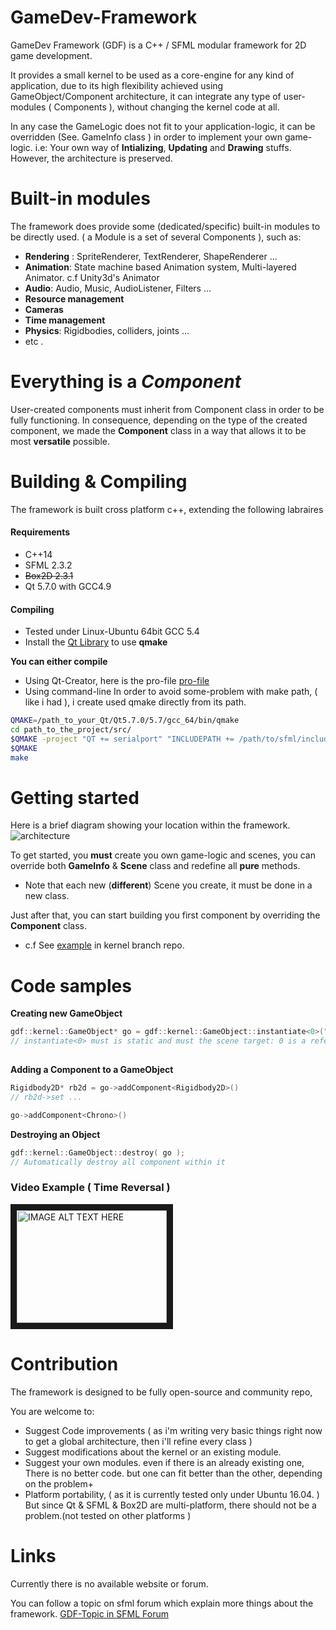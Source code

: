 # GameDev-Framework
GameDev Framework (GDF) is a C++ / SFML modular framework for 2D game development.

It provides a small kernel to be used as a core-engine for any kind of application, due to its high flexibility achieved using GameObject/Component architecture, it can integrate any type of user-modules ( Components ), without changing the kernel code at all. 

In any case the GameLogic does not fit to your application-logic, it can be overridden (See. GameInfo class ) in order to implement your own game-logic. i.e: Your own way of __Intializing__,  __Updating__ and __Drawing__ stuffs. However, the architecture is preserved.


# Built-in modules
The framework does provide some (dedicated/specific) built-in modules to be directly used.  ( a Module is a set of several Components ), such as:
+ __Rendering__ : SpriteRenderer, TextRenderer, ShapeRenderer ...
+ __Animation__: State machine based Animation system, Multi-layered Animator. c.f Unity3d's Animator
+ __Audio__: Audio, Music, AudioListener, Filters ...
+ __Resource management__
+ __Cameras__ 
+ __Time management__
+ __Physics__: Rigidbodies, colliders, joints ...
+  etc .

# Everything is a *Component*
User-created components must inherit from Component class in order to be fully functioning. In consequence, depending on the type of the created component, we made the __Component__ class in a way that allows it to be most __versatile__ possible.

# Building & Compiling
The framework is built cross platform c++, extending the following labraires

#### __Requirements__
+ C++14
+ SFML 2.3.2
+ ~~Box2D 2.3.1~~
+ Qt 5.7.0 with GCC4.9


#### __Compiling__

+ Tested under Linux-Ubuntu 64bit GCC 5.4
+ Install the [Qt Library](https://www.qt.io/download/) to use __qmake__

__You can either compile__

* Using Qt-Creator, here is the pro-file [pro-file](./src/GameDevFramework.pro)
* Using command-line
In order to avoid some-problem with make path, ( like i had ), i create used qmake directly from its path.
```bash
QMAKE=/path_to_your_Qt/Qt5.7.0/5.7/gcc_64/bin/qmake
cd path_to_the_project/src/
$QMAKE -project "QT += serialport" "INCLUDEPATH += /path/to/sfml/include" "LIBS += -L/pat/to/sfml/lib -lsfml-system -lsfml-graphics -lsfml-window" "CONFIG += c++14" "TARGET GameDev-kernel"
$QMAKE
make
```

# Getting started
Here is a brief diagram showing your location within the framework.
![architecture](http://image.k-upload.com/view-img-norm_2016-08-24-1b5c50292gettingstart.png "Framework architecture")

To get started, you __must__ create you own game-logic and scenes, you can override both **GameInfo** & **Scene** class and redefine all **pure** methods.

* Note that each new (**different**) Scene you create, it must be done in a new class.

Just after that, you can start building you first component by overriding the __Component__ class.
 
 * c.f See [example](./example/) in kernel branch repo.
 
# Code samples
__Creating new GameObject__
```C++
gdf::kernel::GameObject* go = gdf::kernel::GameObject::instantiate<0>("g0"); 
// instantiate<0> must is static and must the scene target: 0 is a reference to a scene.
	
```

__Adding a Component to a GameObject__
```C++
Rigidbody2D* rb2d = go->addComponent<Rigidbody2D>()
// rb2d->set ...

go->addComponent<Chrono>()
```

__Destroying an Object__
```C++
gdf::kernel::GameObject::destroy( go );
// Automatically destroy all component within it
```

### Video Example ( Time Reversal )
<a href="https://www.youtube.com/watch?feature=player_embedded&v=EdxZK8fgfcg
" target="_blank"><img src="http://img.youtube.com/vi/EdxZK8fgfcg/0.jpg" 
alt="IMAGE ALT TEXT HERE" width="240" height="180" border="10" /></a>

# Contribution
The framework is designed to be fully open-source and community repo,

You are welcome to:

+ Suggest Code improvements ( as i'm writing very basic things right now to get a global architecture, then i'll refine every class ) 
+ Suggest modifications about the kernel or an existing module.
+ Suggest your own modules. even if there is an already existing one, 
There is no better code. but one can fit better than the other, depending on the problem+
+ Platform portability, ( as it is currently tested only under Ubuntu 16.04. )
But since Qt & SFML & Box2D are multi-platform, there should not be a problem.(not tested on other platforms )

# Links
Currently there is no available website or forum.

You can follow a topic on sfml forum which explain more things about the framework.
[GDF-Topic in SFML Forum](http://en.sfml-dev.org/forums/index.php?topic=20730.0)
